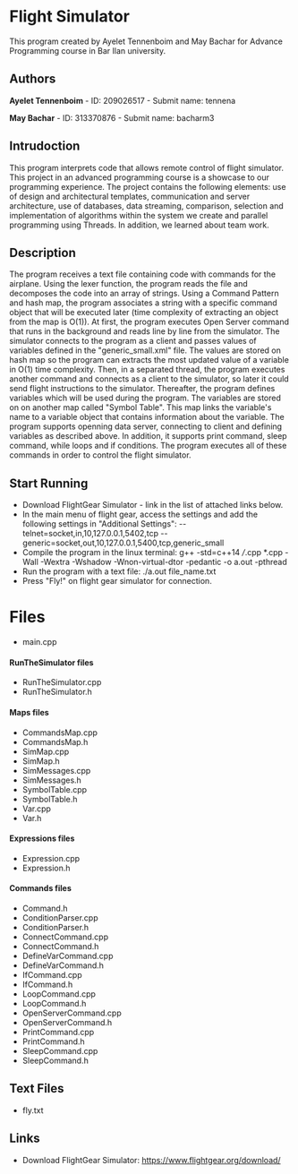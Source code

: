 # **Flight Simulator**

This program created by Ayelet Tennenboim and May Bachar for Advance Programming course in Bar Ilan university.

## Authors
**Ayelet Tennenboim**
     - ID: 209026517
     - Submit name: tennena
     
**May Bachar**
     - ID: 313370876
     - Submit name: bacharm3

## Intrudoction
This program interprets code that allows remote control of flight simulator. This project in an advanced programming course is a showcase to our programming experience. The project contains the following elements: use of design and architectural templates, communication and server architecture, use of databases, data streaming, comparison, selection and implementation of algorithms within the system we create and parallel programming using Threads.
In addition, we learned about team work.

## Description
The program receives a text file containing code with commands for the airplane.
Using the lexer function, the program reads the file and decomposes the code into an array of strings. Using a Command Pattern and hash map, the program associates a string with a specific command object that will be executed later (time complexity of extracting an object from the map is O(1)).
At first, the program executes Open Server command that runs in the background and reads line by line from the simulator. The simulator connects to the program as a client and passes values of variables defined in the "generic_small.xml" file‬‬. The values are stored on hash map so the program can extracts the most updated value of a variable in O(1) time complexity.
Then, in a separated thread, the program executes another command and connects as a client to the simulator, so later it could send flight instructions to the simulator.
Thereafter, the program defines variables which will be used during the program. The variables are stored on on another map called "‫‪Symbol‬‬ Table‬‬". This map links the variable's name to a variable object that contains information about the variable.
The program supports openning data server, connecting to client and defining variables as described above. In addition, it supports print command, sleep command, while loops and if conditions.
The program executes all of these commands in order to control the flight simulator.

## Start Running
* Download FlightGear Simulator - link in the list of attached links below.
* In the main menu of flight gear, access the settings and add the following 	settings in "‫‪Additional‬‬ ‫‪Settings‬‬":
--telnet=socket,in,10,127.0.0.1,5402,tcp
--generic=socket,out,10,127.0.0.1,5400,tcp,generic_small
* Compile the program in the linux terminal:
g++ -std=c++14 */*.cpp *.cpp -Wall -Wextra -Wshadow -Wnon-virtual-dtor -pedantic -o a.out -pthread
* Run the program with a text file:
./a.out file_name.txt
* Press "Fly!" on flight gear simulator for connection.

# Files
* main.cpp

#### RunTheSimulator files
* RunTheSimulator.cpp
* RunTheSimulator.h

#### Maps files
* CommandsMap.cpp
* CommandsMap.h
* SimMap.cpp
* SimMap.h
* SimMessages.cpp
* SimMessages.h
* SymbolTable.cpp
* SymbolTable.h
* Var.cpp
* Var.h

#### Expressions files
* Expression.cpp
* Expression.h

#### Commands files
* Command.h
* ConditionParser.cpp
* ConditionParser.h
* ConnectCommand.cpp
* ConnectCommand.h
* DefineVarCommand.cpp
* DefineVarCommand.h
* IfCommand.cpp
* IfCommand.h
* LoopCommand.cpp
* LoopCommand.h
* OpenServerCommand.cpp
* OpenServerCommand.h
* PrintCommand.cpp
* PrintCommand.h
* SleepCommand.cpp
* SleepCommand.h

## Text Files
* fly.txt

## Links
* Download FlightGear Simulator:
https://www.flightgear.org/download/
